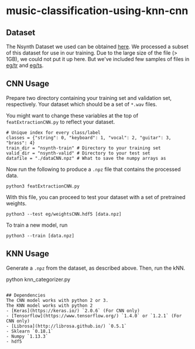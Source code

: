 # music-classification-using-knn-cnn
## Dataset
The Nsynth Dataset we used can be obtained [here](https://magenta.tensorflow.org/datasets/nsynth). We processed a subset of this dataset for use in our training. Due to the large size of the file (> 1GB), we could not put it up here. But we've included few samples of files in [eg/tr](eg/tr) and [eg/ts](eg/ts).

## CNN Usage

Prepare two directory containing your training set and validation set, respectively. Your dataset which should be a set of `*.wav` files.

You might want to change these variables at the top of `featExtractionCNN.py` to reflect your dataset.
```
# Unique index for every class/label
classes = {"string": 0, "keyboard": 1, "vocal": 2, "guitar": 3, "brass": 4}
train_dir = "nsynth-train" # Directory to your training set 
valid_dir = "nsynth-valid" # Directory to your test set
datafile = "./dataCNN.npz" # What to save the numpy arrays as
```
Now run the following to produce a `.npz` file that contains the processed data. 
```
python3 featExtractionCNN.py
```

With this file, you can proceed to test your dataset with a set of pretrained weights.
```
python3 --test eg/weightsCNN.hdf5 [data.npz]
```
To train a new model, run
```
python3 --train [data.npz]
```

## KNN Usage

Generate a `.npz` from the dataset, as described above.  Then, run the kNN.

python knn_categorizer.py
```

## Dependencies
The CNN model works with python 2 or 3.
The KNN model works with python 2
- [Keras](https://keras.io/) `2.0.6` (For CNN only)
- [Tensorflow](https://www.tensorflow.org/) `1.4.0` or `1.2.1` (For CNN only)
- [Librosa](http://librosa.github.io/) `0.5.1`
- Sklearn `0.18.1`
- Numpy `1.13.3`
- hdf5

